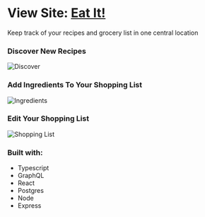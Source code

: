 # View Site: [Eat It!](https://eat--it.herokuapp.com/)
Keep track of your recipes and grocery list in one central location

### Discover New Recipes
![Discover](https://drive.google.com/uc?export=view&id=12rmSMiSUzpPB8LE_d4Yo6wdzlUz3neoF)

### Add Ingredients To Your Shopping List
![Ingredients](http://g.recordit.co/uZk8d2gwhz.gif)

### Edit Your Shopping List
![Shopping List](http://g.recordit.co/e08ogTIRGA.gif)

### Built with:
* Typescript
* GraphQL
* React
* Postgres
* Node 
* Express
